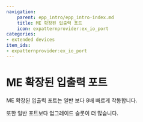 ```yaml
---
navigation:
    parent: epp_intro/epp_intro-index.md
    title: ME 확장된 입출력 포트
    icon: expatternprovider:ex_io_port
categories:
- extended devices
item_ids:
- expatternprovider:ex_io_port
---
```


# ME 확장된 입출력 포트

<Row gap="20">
<BlockImage id="expatternprovider:ex_io_port" p:powered="true" scale="8"></BlockImage>
</Row>

ME 확장된 입출력 포트는 일반 <ItemLink id="ae2:io_port" />보다 8배 빠르게 작동합니다.

또한 일반 포트보다 업그레이드 슬롯이 더 많습니다.
